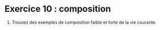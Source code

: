 # Exercice 10 : composition

1. Trouvez des exemples de composition faible et forte de la vie courante.